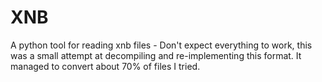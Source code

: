 # XNB

A python tool for reading xnb files - Don't expect everything to work, this was a small attempt at decompiling and re-implementing this format. It managed to convert about 70% of files I tried.